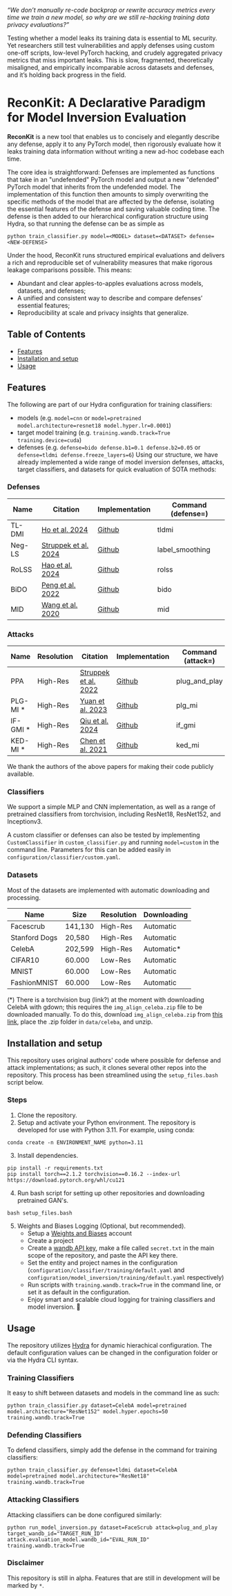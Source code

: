 *“We don’t manually re-code backprop or rewrite accuracy metrics every time we train a new model, so why are we still re-hacking training data privacy evaluations?”*

Testing whether a model leaks its training data is essential to ML security. Yet researchers still test vulnerabilities and apply defenses using custom one-off scripts, low-level PyTorch hacking, and crudely aggregated privacy metrics that miss important leaks. This is slow, fragmented, theoretically misaligned, and empirically incomparable across datasets and defenses, and it’s holding back progress in the field.

# ReconKit: A Declarative Paradigm for Model Inversion Evaluation
**ReconKit** is a new tool that enables us to concisely and elegantly describe any defense, apply it to any PyTorch model, then rigorously evaluate how it leaks training data information without writing a new ad-hoc codebase each time.

The core idea is straightforward: Defenses are implemented as functions that take in an "undefended" PyTorch model and output a new "defended" PyTorch model that inherits from the undefended model. The implementation of this function then amounts to simply overwriting the specific methods of the model that are affected by the defense, isolating the essential features of the defense and saving valuable coding time. The defense is then added to our hierarchical configuration structure using Hydra, so that running the defense can be as simple as
```
python train_classifier.py model=<MODEL> dataset=<DATASET> defense=<NEW-DEFENSE>
```
Under the hood, ReconKit runs structured empirical evaluations and delivers a rich and reproducible set of vulnerability measures that make rigorous leakage comparisons possible. This means:
- Abundant and clear apples-to-apples evaluations across models, datasets, and defenses;
- A unified and consistent way to describe and compare defenses’ essential features;
- Reproducibility at scale and privacy insights that generalize.

## Table of Contents
- [Features](#features)
- [Installation and setup](#installation-and-setup)
- [Usage](#usage)

## Features
The following are part of our Hydra configuration for training classifiers:
* models (e.g. `model=cnn` or `model=pretrained model.architecture=resnet18 model.hyper.lr=0.0001`)
* target model training (e.g. `training.wandb.track=True training.device=cuda`)
* defenses (e.g. `defense=bido defense.b1=0.1 defense.b2=0.05` or `defense=tldmi defense.freeze_layers=6`)
Using our structure, we have already implemented a wide range of model inversion defenses, attacks, target classifiers, and datasets for quick evaluation of SOTA methods:

### Defenses
| Name | Citation | Implementation | Command (defense=) | 
|----------|----------|---------|---------|
| TL-DMI     | [Ho et al. 2024](https://arxiv.org/abs/2405.05588) | [Github](https://github.com/hosytuyen/TL-DMI) | tldmi
| Neg-LS     | [Struppek et al. 2024](https://arxiv.org/abs/2310.06549)   | [Github](https://github.com/LukasStruppek/Plug-and-Play-Attacks) | label_smoothing
| RoLSS      | [Hao et al. 2024](https://link.springer.com/chapter/10.1007/978-3-031-73004-7_9) | [Github](https://github.com/Pillowkoh/RoLSS/) | rolss
| BiDO       | [Peng et al. 2022](https://arxiv.org/abs/2206.05483)   | [Github](https://github.com/AlanPeng0897/Defend_MI) | bido
| MID        | [Wang et al. 2020](https://arxiv.org/abs/2009.05241) | [Github](https://github.com/Jiachen-T-Wang/mi-defense) | mid

### Attacks
| Name | Resolution | Citation | Implementation | Command (attack=) | 
|----------|----------|---------|---------| ---------|
| PPA          | High-Res | [Struppek et al. 2022](https://proceedings.mlr.press/v162/struppek22a.html) | [Github](https://github.com/LukasStruppek/Plug-and-Play-Attacks) | plug_and_play
| PLG-MI * | High-Res | [Yuan et al. 2023](https://arxiv.org/abs/2302.09814)   | [Github](https://github.com/LetheSec/PLG-MI-Attack) | plg_mi
| IF-GMI * | High-Res | [Qiu et al. 2024](https://arxiv.org/abs/2407.13863) | [Github](https://github.com/final-solution/IF-GMI) | if_gmi
| KED-MI * | High-Res | [Chen et al. 2021](https://arxiv.org/abs/2010.04092) | [Github](https://github.com/SCccc21/Knowledge-Enriched-DMI) | ked_mi

We thank the authors of the above papers for making their code publicly available.

### Classifiers

We support a simple MLP and CNN implementation, as well as a range of pretrained classifiers from torchvision, including ResNet18, ResNet152, and Inceptionv3. 

A custom classifier or defenses can also be tested by implementing `CustomClassifier` in `custom_classifier.py` and running `model=custom` in the command line. Parameters for this can be added easily in `configuration/classifier/custom.yaml`. 


### Datasets
Most of the datasets are implemented with automatic downloading and processing. 

| Name | Size | Resolution | Downloading |
|----------|----------|---------|---------|
| Facescrub     | 141,130 |  High-Res  | Automatic  |
| Stanford Dogs | 20,580  |  High-Res  | Automatic  |
| CelebA        | 202,599 |  High-Res  | Automatic* |
| CIFAR10       | 60.000  |  Low-Res   | Automatic  |
| MNIST         | 60.000  |  Low-Res   | Automatic  |
| FashionMNIST  | 60.000  |  Low-Res   | Automatic  |

(*) There is a torchvision bug (link?) at the moment with downloading CelebA with gdown; this requires the `img_align_celeba.zip` file to be downloaded manually. To do this, download `img_align_celeba.zip` from [this link](https://drive.google.com/drive/folders/0B7EVK8r0v71pWEZsZE9oNnFzTm8?resourcekey=0-5BR16BdXnb8hVj6CNHKzLg), place the .zip folder in `data/celeba`, and unzip.

## Installation and setup

This repository uses original authors' code where possible for defense and attack implementations; as such, it clones several other repos into the repository. This process has been streamlined using the `setup_files.bash` script below.

### Steps
1. Clone the repository.
2. Setup and activate your Python environment. The repository is developed for use with Python 3.11. For example, using conda:
```
conda create -n ENVIRONMENT_NAME python=3.11
```
3. Install dependencies.
```
pip install -r requirements.txt
pip install torch==2.1.2 torchvision==0.16.2 --index-url https://download.pytorch.org/whl/cu121
```
4. Run bash script for setting up other repositories and downloading pretrained GAN's.
```
bash setup_files.bash
```
5. Weights and Biases Logging (Optional, but recommended).
   - Setup a [Weights and Biases](https://wandb.ai/site/) account
   - Create a project
   - Create a [wandb API key](https://docs.wandb.ai/quickstart/), make a file called `secret.txt` in the main scope of the repository, and paste the API key there.
   - Set the entity and project names in the configuration (`configuration/classifier/training/default.yaml` and `configuration/model_inversion/training/default.yaml` respectively)
   - Run scripts with `training.wandb.track=True` in the command line, or set it as default in the configuration.
   - Enjoy smart and scalable cloud logging for training classifiers and model inversion. 🚀 



## Usage
The repository utilizes [Hydra](https://hydra.cc/docs/intro/) for dynamic hierachical configuration. The default configuration values can be changed in the configuration folder or via the Hydra CLI syntax.

### Training Classifiers
It easy to shift between datasets and models in the command line as such:
```
python train_classifier.py dataset=CelebA model=pretrained model.architecture="ResNet152" model.hyper.epochs=50 training.wandb.track=True
```

### Defending Classifiers
To defend classifiers, simply add the defense in the command for training classifiers:

```
python train_classifier.py defense=tldmi dataset=CelebA model=pretrained model.architecture="ResNet18" training.wandb.track=True
```

### Attacking Classifiers
Attacking classifiers can be done configured similarly:
```
python run_model_inversion.py dataset=FaceScrub attack=plug_and_play target_wandb_id="TARGET_RUN_ID" attack.evaluation_model.wandb_id="EVAL_RUN_ID" training.wandb.track=True
```

### Disclaimer
This repository is still in alpha. Features that are still in development will be marked by `*`.
